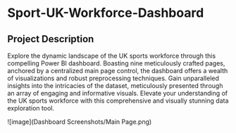 # Sport-UK-Workforce-Dashboard

## Project Description  

Explore the dynamic landscape of the UK sports workforce through this compelling Power BI dashboard. Boasting nine meticulously crafted pages, anchored by a centralized main page control, the dashboard offers a wealth of visualizations and robust preprocessing techniques. Gain unparalleled insights into the intricacies of the dataset, meticulously presented through an array of engaging and informative visuals. Elevate your understanding of the UK sports workforce with this comprehensive and visually stunning data exploration tool.

![image](Dashboard Screenshots/Main Page.png)

